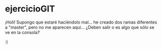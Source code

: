 # ejercicioGIT

¡Holi!
Supongo que estaré haciéndolo mal... he creado dos ramas diferentes a "master", pero no me aparecen aqui... ¿Deben salir o es algo que
sólo se ve en la consola? 



:)
